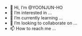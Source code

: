 - 👋 Hi, I’m @YOONJUN-HO
- 👀 I’m interested in ...
- 🌱 I’m currently learning ...
- 💞️ I’m looking to collaborate on ...
- 📫 How to reach me ...

<!---
YOONJUN-HO/YOONJUN-HO is a ✨ special ✨ repository because its `README.md` (this file) appears on your GitHub profile.
You can click the Preview link to take a look at your changes.
--->
